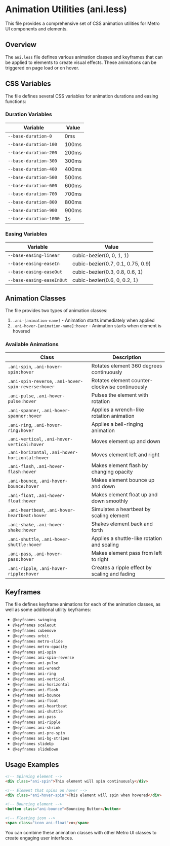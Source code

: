 # Animation Utilities (ani.less)

This file provides a comprehensive set of CSS animation utilities for Metro UI components and elements.

## Overview

The `ani.less` file defines various animation classes and keyframes that can be applied to elements to create visual effects. These animations can be triggered on page load or on hover.

## CSS Variables

The file defines several CSS variables for animation durations and easing functions:

### Duration Variables
| Variable | Value |
|----------|-------|
| `--base-duration-0` | 0ms |
| `--base-duration-100` | 100ms |
| `--base-duration-200` | 200ms |
| `--base-duration-300` | 300ms |
| `--base-duration-400` | 400ms |
| `--base-duration-500` | 500ms |
| `--base-duration-600` | 600ms |
| `--base-duration-700` | 700ms |
| `--base-duration-800` | 800ms |
| `--base-duration-900` | 900ms |
| `--base-duration-1000` | 1s |

### Easing Variables
| Variable | Value |
|----------|-------|
| `--base-easing-linear` | cubic-bezier(0, 0, 1, 1) |
| `--base-easing-easeIn` | cubic-bezier(0.7, 0.1, 0.75, 0.9) |
| `--base-easing-easeOut` | cubic-bezier(0.3, 0.8, 0.6, 1) |
| `--base-easing-easeInOut` | cubic-bezier(0.6, 0, 0.2, 1) |

## Animation Classes

The file provides two types of animation classes:
1. `.ani-[animation-name]` - Animation starts immediately when applied
2. `.ani-hover-[animation-name]:hover` - Animation starts when element is hovered

### Available Animations

| Class | Description |
|-------|-------------|
| `.ani-spin`, `.ani-hover-spin:hover` | Rotates element 360 degrees continuously |
| `.ani-spin-reverse`, `.ani-hover-spin-reverse:hover` | Rotates element counter-clockwise continuously |
| `.ani-pulse`, `.ani-hover-pulse:hover` | Pulses the element with rotation |
| `.ani-spanner`, `.ani-hover-spanner:hover` | Applies a wrench-like rotation animation |
| `.ani-ring`, `.ani-hover-ring:hover` | Applies a bell-ringing animation |
| `.ani-vertical`, `.ani-hover-vertical:hover` | Moves element up and down |
| `.ani-horizontal`, `.ani-hover-horizontal:hover` | Moves element left and right |
| `.ani-flash`, `.ani-hover-flash:hover` | Makes element flash by changing opacity |
| `.ani-bounce`, `.ani-hover-bounce:hover` | Makes element bounce up and down |
| `.ani-float`, `.ani-hover-float:hover` | Makes element float up and down smoothly |
| `.ani-heartbeat`, `.ani-hover-heartbeat:hover` | Simulates a heartbeat by scaling element |
| `.ani-shake`, `.ani-hover-shake:hover` | Shakes element back and forth |
| `.ani-shuttle`, `.ani-hover-shuttle:hover` | Applies a shuttle-like rotation and scaling |
| `.ani-pass`, `.ani-hover-pass:hover` | Makes element pass from left to right |
| `.ani-ripple`, `.ani-hover-ripple:hover` | Creates a ripple effect by scaling and fading |

## Keyframes

The file defines keyframe animations for each of the animation classes, as well as some additional utility keyframes:

- `@keyframes swinging`
- `@keyframes scaleout`
- `@keyframes cubemove`
- `@keyframes orbit`
- `@keyframes metro-slide`
- `@keyframes metro-opacity`
- `@keyframes ani-spin`
- `@keyframes ani-spin-reverse`
- `@keyframes ani-pulse`
- `@keyframes ani-wrench`
- `@keyframes ani-ring`
- `@keyframes ani-vertical`
- `@keyframes ani-horizontal`
- `@keyframes ani-flash`
- `@keyframes ani-bounce`
- `@keyframes ani-float`
- `@keyframes ani-heartbeat`
- `@keyframes ani-shuttle`
- `@keyframes ani-pass`
- `@keyframes ani-ripple`
- `@keyframes ani-shrink`
- `@keyframes ani-pre-spin`
- `@keyframes ani-bg-stripes`
- `@keyframes slideUp`
- `@keyframes slideDown`

## Usage Examples

```html
<!-- Spinning element -->
<div class="ani-spin">This element will spin continuously</div>

<!-- Element that spins on hover -->
<div class="ani-hover-spin">This element will spin when hovered</div>

<!-- Bouncing element -->
<button class="ani-bounce">Bouncing Button</button>

<!-- Floating icon -->
<span class="icon ani-float">⚙️</span>
```

You can combine these animation classes with other Metro UI classes to create engaging user interfaces.